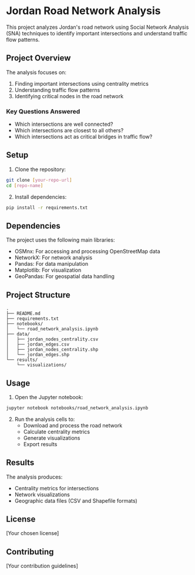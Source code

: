 # Jordan Road Network Analysis

This project analyzes Jordan's road network using Social Network Analysis (SNA) techniques to identify important intersections and understand traffic flow patterns.

## Project Overview

The analysis focuses on:
1. Finding important intersections using centrality metrics
2. Understanding traffic flow patterns
3. Identifying critical nodes in the road network

### Key Questions Answered
- Which intersections are well connected?
- Which intersections are closest to all others?
- Which intersections act as critical bridges in traffic flow?

## Setup

1. Clone the repository:
```bash
git clone [your-repo-url]
cd [repo-name]
```

2. Install dependencies:
```bash
pip install -r requirements.txt
```

## Dependencies

The project uses the following main libraries:
- OSMnx: For accessing and processing OpenStreetMap data
- NetworkX: For network analysis
- Pandas: For data manipulation
- Matplotlib: For visualization
- GeoPandas: For geospatial data handling

## Project Structure

```
.
├── README.md
├── requirements.txt
├── notebooks/
│   └── road_network_analysis.ipynb
├── data/
│   ├── jordan_nodes_centrality.csv
│   ├── jordan_edges.csv
│   ├── jordan_nodes_centrality.shp
│   └── jordan_edges.shp
└── results/
    └── visualizations/
```

## Usage

1. Open the Jupyter notebook:
```bash
jupyter notebook notebooks/road_network_analysis.ipynb
```

2. Run the analysis cells to:
   - Download and process the road network
   - Calculate centrality metrics
   - Generate visualizations
   - Export results

## Results

The analysis produces:
- Centrality metrics for intersections
- Network visualizations
- Geographic data files (CSV and Shapefile formats)

## License

[Your chosen license]

## Contributing

[Your contribution guidelines] 